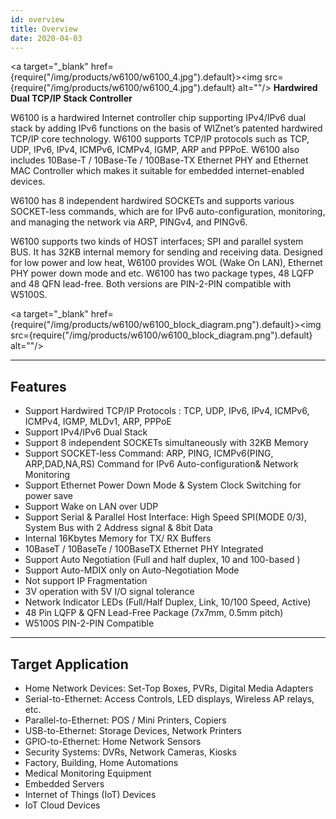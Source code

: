 ```yaml
---
id: overview
title: Overview
date: 2020-04-03
---
```


<a target="_blank" href={require("/img/products/w6100/w6100_4.jpg").default}><img src={require("/img/products/w6100/w6100_4.jpg").default} alt=""/></a>
**Hardwired Dual TCP/IP Stack Controller**

W6100 is a hardwired Internet controller chip supporting IPv4/IPv6 dual
stack by adding IPv6 functions on the basis of WIZnet’s patented
hardwired TCP/IP core technology. W6100 supports TCP/IP protocols such
as TCP, UDP, IPv6, IPv4, ICMPv6, ICMPv4, IGMP, ARP and PPPoE. W6100 also
includes 10Base-T / 10Base-Te / 100Base-TX Ethernet PHY and Ethernet MAC
Controller which makes it suitable for embedded internet-enabled
devices.

W6100 has 8 independent hardwired SOCKETs and supports various
SOCKET-less commands, which are for IPv6 auto-configuration, monitoring,
and managing the network via ARP, PINGv4, and PINGv6.

W6100 supports two kinds of HOST interfaces; SPI and parallel system
BUS. It has 32KB internal memory for sending and receiving data.
Designed for low power and low heat, W6100 provides WOL (Wake On LAN),
Ethernet PHY power down mode and etc. W6100 has two package types, 48
LQFP and 48 QFN lead-free. Both versions are PIN-2-PIN compatible with
W5100S.

<a target="_blank" href={require("/img/products/w6100/w6100_block_diagram.png").default}><img src={require("/img/products/w6100/w6100_block_diagram.png").default} alt=""/></a>

-----

## Features

  - Support Hardwired TCP/IP Protocols : TCP, UDP, IPv6, IPv4, ICMPv6,
    ICMPv4, IGMP, MLDv1, ARP, PPPoE
  - Support IPv4/IPv6 Dual Stack
  - Support 8 independent SOCKETs simultaneously with 32KB Memory
  - Support SOCKET-less Command: ARP, PING, ICMPv6(PING, ARP,DAD,NA,RS)
    Command for IPv6 Auto-configuration& Network Monitoring
  - Support Ethernet Power Down Mode & System Clock Switching for power
    save
  - Support Wake on LAN over UDP
  - Support Serial & Parallel Host Interface: High Speed SPI(MODE 0/3),
    System Bus with 2 Address signal & 8bit Data
  - Internal 16Kbytes Memory for TX/ RX Buffers
  - 10BaseT / 10BaseTe / 100BaseTX Ethernet PHY Integrated
  - Support Auto Negotiation (Full and half duplex, 10 and 100-based )
  - Support Auto-MDIX only on Auto-Negotiation Mode
  - Not support IP Fragmentation
  - 3V operation with 5V I/O signal tolerance
  - Network Indicator LEDs (Full/Half Duplex, Link, 10/100 Speed,
    Active)
  - 48 Pin LQFP & QFN Lead-Free Package (7x7mm, 0.5mm pitch)
  - W5100S PIN-2-PIN Compatible

-----

## Target Application

  - Home Network Devices: Set-Top Boxes, PVRs, Digital Media Adapters
  - Serial-to-Ethernet: Access Controls, LED displays, Wireless AP
    relays, etc.
  - Parallel-to-Ethernet: POS / Mini Printers, Copiers
  - USB-to-Ethernet: Storage Devices, Network Printers
  - GPIO-to-Ethernet: Home Network Sensors
  - Security Systems: DVRs, Network Cameras, Kiosks
  - Factory, Building, Home Automations
  - Medical Monitoring Equipment
  - Embedded Servers
  - Internet of Things (IoT) Devices
  - IoT Cloud Devices
